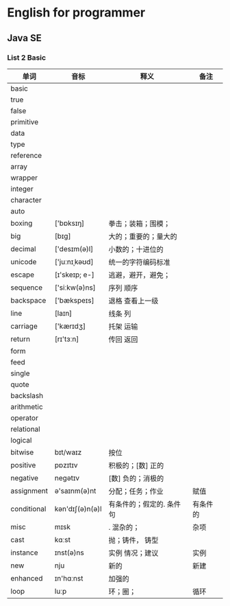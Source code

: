 # English for programmer
## Java SE 
### List 2 Basic

|单词|音标|释义|备注|
|---|---|---|---|
|basic||||
|true||||
|false||||121312
|primitive||||
|data||||
|type||||
|reference||||
|array||||
|wrapper||||
|integer||||
|character||||
|auto||||
|boxing|['bɒksɪŋ]|拳击；装箱；围模；||
|big|[bɪg]| 大的；重要的；量大的||
|decimal|['desɪm(ə)l]|小数的；十进位的||
|unicode|['juːnɪˌkəʊd]|统一的字符编码标准||
|escape|[ɪ'skeɪp; e-]|逃避，避开，避免；||
|sequence|['siːkw(ə)ns]|序列 顺序||
|backspace|['bækspeɪs]|退格 查看上一级||
|line|[laɪn]|线条 列||
|carriage|['kærɪdʒ]|托架 运输||
|return|[rɪ'tɜːn] |传回 返回||
|form||||
|feed||||
|single||||
|quote||||
|backslash||||
|arithmetic||||
|operator||||
|relational||||
|logical||||
|bitwise|bɪt/waɪz|按位||
|positive|pɒzɪtɪv|积极的；[数] 正的||
|negative|negətɪv| [数] 负的；消极的||
|assignment|ə'saɪnm(ə)nt|分配；任务；作业|赋值|
|conditional|kən'dɪʃ(ə)n(ə)l| 有条件的；假定的. 条件句|有条件的|
|misc|mɪsk|. 混杂的；|杂项|
|cast|kɑːst|抛；铸件， 铸型||
|instance|ɪnst(ə)ns| 实例 情况；建议|实例|
|new|nju|新的|新建|
|enhanced|ɪn'hɑːnst|加强的||
|loop|luːp|环；圈；|循环|